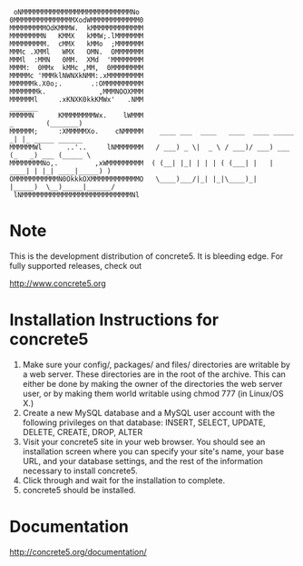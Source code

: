      oNMMMMMMMMMMMMMMMMMMMMMMMMMMMNo 
    0MMMMMMMMMMMMMMMXodWMMMMMMMMMMMM0
    MMMMMMMMMOdKMMMW.  kMMMMMMMMMMMMM
    MMMMMMMMN   KMMX   kMMW;.lMMMMMMM
    MMMMMMMMM.  cMMX   kMMo  ;MMMMMMM
    MMMc .XMMl   WMX   OMN.  OMMMMMMM
    MMMl  :MMN   0MM.  XMd  'MMMMMMMM
    MMMM:  0MMx  kMMc ,MM,  0MMMMMMMM
    MMMMMc 'MMMklNWNXkNMM:.xMMMMMMMMM
    MMMMMMk.X0o;.       .:OMMMMMMMMMM
    MMMMMMMk.             ,MMMNOOXMMM
    MMMMMMl     .xKNXK0kkKMWx'   .NMM                                                  _______ 
    MMMMMN      KMMMMMMMMWx.    lWMMM                                        _        (_______)
    MMMMMM;     :XMMMMMXo.    cNMMMMM    ____ ___  ____   ____  ____ _____ _| |_ _____ ______  
    MMMMMMWl      ..'..     lNMMMMMMM   / ___) _ \|  _ \ / ___)/ ___) ___ (_   _) ___ (_____ \ 
    MMMMMMMMNo,.         ,xWMMMMMMMMM  ( (__| |_| | | | ( (___| |   | ____| | |_| ____|_____) )
    OMMMMMMMMMMMN0OkkkOXMMMMMMMMMMMMO   \____)___/|_| |_|\____)_|   |_____)  \__)_____|______/ 
     lNMMMMMMMMMMMMMMMMMMMMMMMMMMMNl 

# Note

This is the development distribution of concrete5. It is bleeding edge. For fully supported releases, check out

http://www.concrete5.org

# Installation Instructions for concrete5

1. Make sure your config/, packages/ and files/ directories are writable by a web server. These directories are in the root of the archive. This can either be done by making the owner of the directories the web server user, or by making them world writable using chmod 777 (in Linux/OS X.)
2. Create a new MySQL database and a MySQL user account with the following privileges on that database: INSERT, SELECT, UPDATE, DELETE, CREATE, DROP, ALTER
3. Visit your concrete5 site in your web browser. You should see an installation screen where you can specify your site's name, your base URL, and your database settings, and the rest of the information necessary to install concrete5.
4. Click through and wait for the installation to complete.
5. concrete5 should be installed.
	
# Documentation

http://concrete5.org/documentation/

